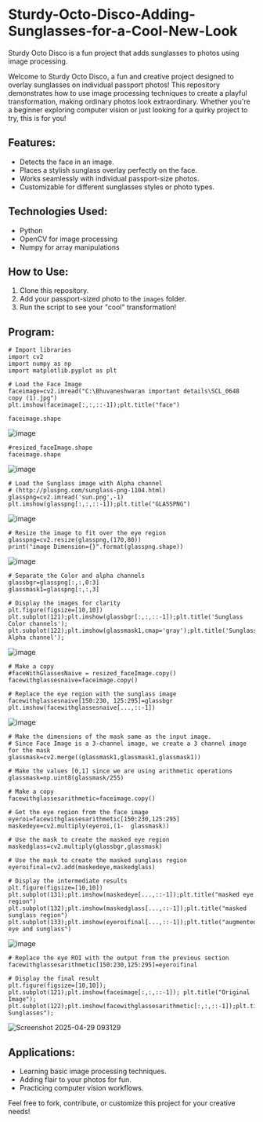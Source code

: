 # Sturdy-Octo-Disco-Adding-Sunglasses-for-a-Cool-New-Look

Sturdy Octo Disco is a fun project that adds sunglasses to photos using image processing.

Welcome to Sturdy Octo Disco, a fun and creative project designed to overlay sunglasses on individual passport photos! This repository demonstrates how to use image processing techniques to create a playful transformation, making ordinary photos look extraordinary. Whether you're a beginner exploring computer vision or just looking for a quirky project to try, this is for you!

## Features:
- Detects the face in an image.
- Places a stylish sunglass overlay perfectly on the face.
- Works seamlessly with individual passport-size photos.
- Customizable for different sunglasses styles or photo types.

## Technologies Used:
- Python
- OpenCV for image processing
- Numpy for array manipulations

## How to Use:
1. Clone this repository.
2. Add your passport-sized photo to the `images` folder.
3. Run the script to see your "cool" transformation!

## Program:

```
# Import libraries
import cv2
import numpy as np
import matplotlib.pyplot as plt
```
```
# Load the Face Image
faceimage=cv2.imread("C:\Bhuvaneshwaran important details\SCL_0648 copy (1).jpg")
plt.imshow(faceimage[:,:,::-1]);plt.title("face")
```

```
faceimage.shape
```
![image](https://github.com/user-attachments/assets/febca43a-bfce-4a1f-9156-d61ffae88f9c)

```
#resized_faceImage.shape
faceimage.shape
```
![image](https://github.com/user-attachments/assets/9fb44966-74d3-4331-a9fc-121f1e8fdaf7)

```
# Load the Sunglass image with Alpha channel
# (http://pluspng.com/sunglass-png-1104.html)
glasspng=cv2.imread('sun.png',-1)
plt.imshow(glasspng[:,:,::-1]);plt.title("GLASSPNG")
```
![image](https://github.com/user-attachments/assets/aff8067f-c4ab-482e-a025-f602f343cd1a)
```
# Resize the image to fit over the eye region
glasspng=cv2.resize(glasspng,(170,80))
print("image Dimension={}".format(glasspng.shape))
```
![image](https://github.com/user-attachments/assets/74977477-d7c9-4add-9f28-f4cb78ad1be4)
```
# Separate the Color and alpha channels
glassbgr=glasspng[:,:,0:3]
glassmask1=glasspng[:,:,3]
```
```
# Display the images for clarity
plt.figure(figsize=[10,10])
plt.subplot(121);plt.imshow(glassbgr[:,:,::-1]);plt.title('Sunglass Color channels');
plt.subplot(122);plt.imshow(glassmask1,cmap='gray');plt.title('Sunglass Alpha channel');
```
![image](https://github.com/user-attachments/assets/71ca3793-e675-4f63-a707-1f68f60dc5ee)
```
# Make a copy
#faceWithGlassesNaive = resized_faceImage.copy()
facewithglassesnaive=faceimage.copy()
```
```
# Replace the eye region with the sunglass image
facewithglassesnaive[150:230, 125:295]=glassbgr
plt.imshow(facewithglassesnaive[...,::-1])
```
![image](https://github.com/user-attachments/assets/cd87fab1-126c-463b-b94e-cbf7256259d0)
```
# Make the dimensions of the mask same as the input image.
# Since Face Image is a 3-channel image, we create a 3 channel image for the mask
glassmask=cv2.merge((glassmask1,glassmask1,glassmask1))
```
```
# Make the values [0,1] since we are using arithmetic operations
glassmask=np.uint8(glassmask/255)

# Make a copy
facewithglassesarithmetic=faceimage.copy()

# Get the eye region from the face image
eyeroi=facewithglassesarithmetic[150:230,125:295]
maskedeye=cv2.multiply(eyeroi,(1-  glassmask))

# Use the mask to create the masked eye region
maskedglass=cv2.multiply(glassbgr,glassmask)

# Use the mask to create the masked sunglass region
eyeroifinal=cv2.add(maskedeye,maskedglass)

# Display the intermediate results
plt.figure(figsize=[10,10])
plt.subplot(131);plt.imshow(maskedeye[...,::-1]);plt.title("masked eye region")
plt.subplot(132);plt.imshow(maskedglass[...,::-1]);plt.title("masked sunglass region")
plt.subplot(133);plt.imshow(eyeroifinal[...,::-1]);plt.title("augmented eye and sunglass")
```
![image](https://github.com/user-attachments/assets/7ca473b0-ae23-45b4-95bc-8a30eaa0541e)
```
# Replace the eye ROI with the output from the previous section
facewithglassesarithmetic[150:230,125:295]=eyeroifinal

# Display the final result
plt.figure(figsize=[10,10]);
plt.subplot(121);plt.imshow(faceimage[:,:,::-1]); plt.title("Original Image");
plt.subplot(122);plt.imshow(facewithglassesarithmetic[:,:,::-1]);plt.title("With Sunglasses");
```
![Screenshot 2025-04-29 093129](https://github.com/user-attachments/assets/8079b407-d52e-4420-9309-9dc8f9801fc3)


## Applications:
- Learning basic image processing techniques.
- Adding flair to your photos for fun.
- Practicing computer vision workflows.

Feel free to fork, contribute, or customize this project for your creative needs!
